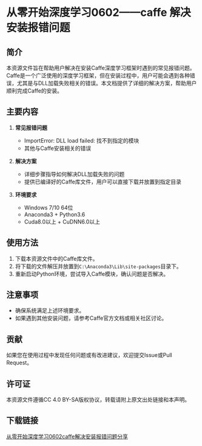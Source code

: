 # 从零开始深度学习0602——caffe 解决安装报错问题

## 简介

本资源文件旨在帮助用户解决在安装Caffe深度学习框架时遇到的常见报错问题。Caffe是一个广泛使用的深度学习框架，但在安装过程中，用户可能会遇到各种错误，尤其是与DLL加载失败相关的错误。本文档提供了详细的解决方案，帮助用户顺利完成Caffe的安装。

## 主要内容

1. **常见报错问题**
   - ImportError: DLL load failed: 找不到指定的模块
   - 其他与Caffe安装相关的错误

2. **解决方案**
   - 详细步骤指导如何解决DLL加载失败的问题
   - 提供已编译好的Caffe库文件，用户可以直接下载并放置到指定目录

3. **环境要求**
   - Windows 7/10 64位
   - Anaconda3 + Python3.6
   - Cuda8.0以上 + CuDNN6.0以上

## 使用方法

1. 下载本资源文件中的Caffe库文件。
2. 将下载的文件解压并放置到`C:\Anaconda3\Lib\site-packages`目录下。
3. 重新启动Python环境，尝试导入Caffe模块，确认问题是否解决。

## 注意事项

- 确保系统满足上述环境要求。
- 如果遇到其他安装问题，请参考Caffe官方文档或相关社区讨论。

## 贡献

如果您在使用过程中发现任何问题或有改进建议，欢迎提交Issue或Pull Request。

## 许可证

本资源文件遵循CC 4.0 BY-SA版权协议，转载请附上原文出处链接和本声明。

## 下载链接

[从零开始深度学习0602caffe解决安装报错问题分享](https://pan.quark.cn/s/7556490f772b)